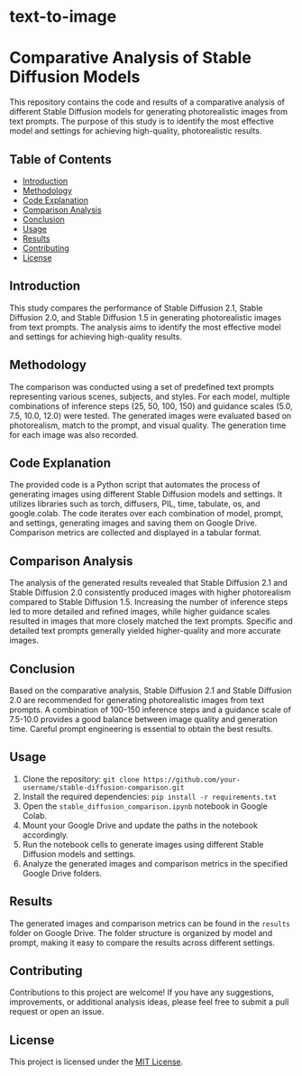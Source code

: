 # text-to-image
# Comparative Analysis of Stable Diffusion Models

This repository contains the code and results of a comparative analysis of different Stable Diffusion models for generating photorealistic images from text prompts. The purpose of this study is to identify the most effective model and settings for achieving high-quality, photorealistic results.

## Table of Contents
- [Introduction](#introduction)
- [Methodology](#methodology)
- [Code Explanation](#code-explanation)
- [Comparison Analysis](#comparison-analysis)
- [Conclusion](#conclusion)
- [Usage](#usage)
- [Results](#results)
- [Contributing](#contributing)
- [License](#license)

## Introduction
This study compares the performance of Stable Diffusion 2.1, Stable Diffusion 2.0, and Stable Diffusion 1.5 in generating photorealistic images from text prompts. The analysis aims to identify the most effective model and settings for achieving high-quality results.

## Methodology
The comparison was conducted using a set of predefined text prompts representing various scenes, subjects, and styles. For each model, multiple combinations of inference steps (25, 50, 100, 150) and guidance scales (5.0, 7.5, 10.0, 12.0) were tested. The generated images were evaluated based on photorealism, match to the prompt, and visual quality. The generation time for each image was also recorded.

## Code Explanation
The provided code is a Python script that automates the process of generating images using different Stable Diffusion models and settings. It utilizes libraries such as torch, diffusers, PIL, time, tabulate, os, and google.colab. The code iterates over each combination of model, prompt, and settings, generating images and saving them on Google Drive. Comparison metrics are collected and displayed in a tabular format.

## Comparison Analysis
The analysis of the generated results revealed that Stable Diffusion 2.1 and Stable Diffusion 2.0 consistently produced images with higher photorealism compared to Stable Diffusion 1.5. Increasing the number of inference steps led to more detailed and refined images, while higher guidance scales resulted in images that more closely matched the text prompts. Specific and detailed text prompts generally yielded higher-quality and more accurate images.

## Conclusion
Based on the comparative analysis, Stable Diffusion 2.1 and Stable Diffusion 2.0 are recommended for generating photorealistic images from text prompts. A combination of 100-150 inference steps and a guidance scale of 7.5-10.0 provides a good balance between image quality and generation time. Careful prompt engineering is essential to obtain the best results.

## Usage
1. Clone the repository: `git clone https://github.com/your-username/stable-diffusion-comparison.git`
2. Install the required dependencies: `pip install -r requirements.txt`
3. Open the `stable_diffusion_comparison.ipynb` notebook in Google Colab.
4. Mount your Google Drive and update the paths in the notebook accordingly.
5. Run the notebook cells to generate images using different Stable Diffusion models and settings.
6. Analyze the generated images and comparison metrics in the specified Google Drive folders.

## Results
The generated images and comparison metrics can be found in the `results` folder on Google Drive. The folder structure is organized by model and prompt, making it easy to compare the results across different settings.

## Contributing
Contributions to this project are welcome! If you have any suggestions, improvements, or additional analysis ideas, please feel free to submit a pull request or open an issue.

## License
This project is licensed under the [MIT License](LICENSE).
